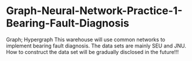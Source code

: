 # Graph-Neural-Network-Practice-1-Bearing-Fault-Diagnosis
Graph; Hypergraph
This warehouse will use common networks to implement bearing fault diagnosis. The data sets are mainly SEU and JNU. How to construct the data set will be gradually disclosed in the future!!!
